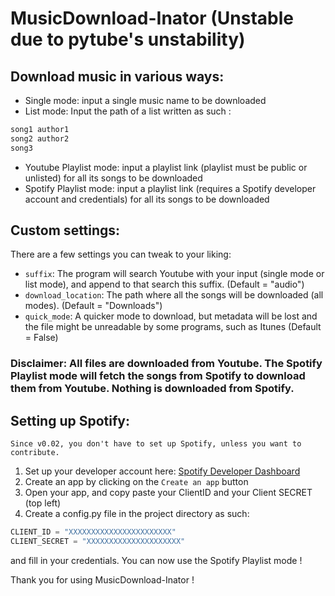# MusicDownload-Inator (Unstable due to pytube's unstability)

<!-- DOWNLOAD MUSIC -->
## Download music in various ways:
* Single mode: input a single music name to be downloaded
* List mode: Input the path of a list written as such :
```#list.txt
song1 author1
song2 author2
song3
```
* Youtube Playlist mode: input a playlist link (playlist must be public or unlisted) for all its songs to be downloaded
* Spotify Playlist mode: input a playlist link (requires a Spotify developer account and credentials) for all its songs to be downloaded

## Custom settings:
There are a few settings you can tweak to your liking:
* `suffix`: The program will search Youtube with your input (single mode or list mode), and append to that search this suffix. (Default = "audio")
* `download_location`: The path where all the songs will be downloaded (all modes). (Default = "Downloads")
* `quick_mode`: A quicker mode to download, but metadata will be lost and the file might be unreadable by some programs, such as Itunes (Default = False)

### Disclaimer: All files are downloaded from Youtube. The Spotify Playlist mode will fetch the songs from Spotify to download them from Youtube. Nothing is downloaded from Spotify.

## Setting up Spotify:
`Since v0.02, you don't have to set up Spotify, unless you want to contribute.`
1. Set up your developer account here: [Spotify Developer Dashboard](https://developer.spotify.com/dashboard/)
2. Create an app by clicking on the `Create an app` button
3. Open your app, and copy paste your ClientID and your Client SECRET (top left)
4. Create a config.py file in the project directory as such:
```#config.py
CLIENT_ID = "XXXXXXXXXXXXXXXXXXXXXXX"
CLIENT_SECRET = "XXXXXXXXXXXXXXXXXXXXX"
```
and fill in your credentials.
You can now use the Spotify Playlist mode !


Thank you for using MusicDownload-Inator !
